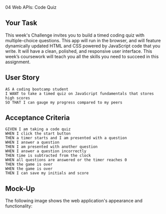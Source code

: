 04 Web APIs: Code Quiz

## Your Task

This week's Challenge invites you to build a timed coding quiz with multiple-choice questions. This app will run in the browser, and will feature dynamically updated HTML and CSS powered by JavaScript code that you write. It will have a clean, polished, and responsive user interface. This week’s coursework will teach you all the skills you need to succeed in this assignment.
## User Story

```
AS A coding bootcamp student
I WANT to take a timed quiz on JavaScript fundamentals that stores high scores
SO THAT I can gauge my progress compared to my peers
```

## Acceptance Criteria

```
GIVEN I am taking a code quiz
WHEN I click the start button
THEN a timer starts and I am presented with a question
WHEN I answer a question
THEN I am presented with another question
WHEN I answer a question incorrectly
THEN time is subtracted from the clock
WHEN all questions are answered or the timer reaches 0
THEN the game is over
WHEN the game is over
THEN I can save my initials and score
```

## Mock-Up

The following image shows the web application's appearance and functionality:
